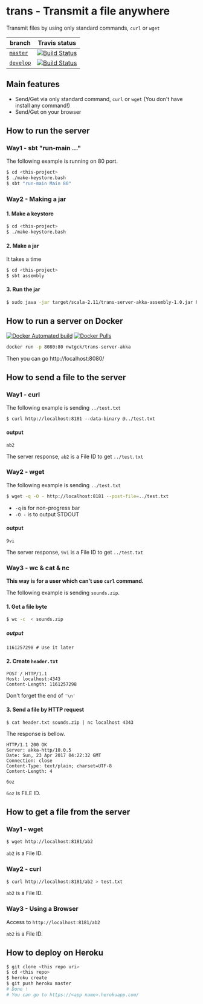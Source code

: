 # trans - Transmit a file anywhere

Transmit files by using only standard commands, `curl` or `wget`

| branch | Travis status|
| --- | --- |
| [`master`](https://github.com/nwtgck/trans-server-akka/tree/master) | [![Build Status](https://travis-ci.org/nwtgck/trans-server-akka.svg?branch=master)](https://travis-ci.org/nwtgck/trans-server-akka) |
| [`develop`](https://github.com/nwtgck/trans-server-akka/tree/develop) | [![Build Status](https://travis-ci.org/nwtgck/trans-server-akka.svg?branch=develop)](https://travis-ci.org/nwtgck/trans-server-akka) |


## Main features

* Send/Get via only standard command, `curl` or `wget` (You don't have install any command!)
* Send/Get on your browser 

## How to run the server

### Way1 - sbt "run-main ..."

The following example is running on 80 port.
```sh
$ cd <this-project>
$ ./make-keystore.bash
$ sbt "run-main Main 80"
```

### Way2 - Making a jar

#### 1. Make a keystore

```sh
$ cd <this-project>
$ ./make-keystore.bash
```


#### 2. Make a jar

It takes a time
```sh
$ cd <this-project>
$ sbt assembly
```

#### 3. Run the jar

```sh
$ sudo java -jar target/scala-2.11/trans-server-akka-assembly-1.0.jar 80 443
```

## How to run a server on Docker

[![Docker Automated build](https://img.shields.io/docker/automated/nwtgck/trans-server-akka.svg)](https://hub.docker.com/r/nwtgck/trans-server-akka/) [![Docker Pulls](https://img.shields.io/docker/pulls/nwtgck/trans-server-akka.svg)](https://hub.docker.com/r/nwtgck/trans-server-akka/)

```bash
docker run -p 8080:80 nwtgck/trans-server-akka
```

Then you can go http://localhost:8080/

## How to send a file to the server

### Way1 - curl

The following example is sending `../test.txt`

```
$ curl http://localhost:8181 --data-binary @../test.txt
```

#### output
```
ab2
```

The server response, `ab2` is a File ID to get `../test.txt`


### Way2 - wget

The following example is sending `../test.txt`

```sh
$ wget -q -O - http://localhost:8181 --post-file=../test.txt
```

* `-q` is for non-progress bar
* `-O -` is to output STDOUT  

#### output
```
9vi
```

The server response, `9vi` is a File ID to get `../test.txt`


### Way3 - wc & cat & nc

**This way is for a user which can't use `curl` command.**

The following example is sending `sounds.zip`.

#### 1. Get a file byte

```sh
$ wc -c  < sounds.zip
```


##### output
```
1161257298 # Use it later
```

#### 2. Create `header.txt`

```
POST / HTTP/1.1
Host: localhost:4343
Content-Length: 1161257298

```

Don't forget the end of `'\n'`

 #### 3. Send a file by HTTP request


```
$ cat header.txt sounds.zip | nc localhost 4343
```


 The response is bellow.
```
HTTP/1.1 200 OK
Server: akka-http/10.0.5
Date: Sun, 23 Apr 2017 04:22:32 GMT
Connection: close
Content-Type: text/plain; charset=UTF-8
Content-Length: 4

6oz
```

`6oz` is FILE ID.


## How to get a file from the server

### Way1 - wget

```sh
$ wget http://localhost:8181/ab2
```

`ab2` is a File ID.

### Way2 - curl


```sh
$ curl http://localhost:8181/ab2 > test.txt
```

`ab2` is a File ID.


### Way3 - Using a Browser

Access to `http://localhost:8181/ab2`

`ab2` is a File ID.


## How to deploy on Heroku

```sh
$ git clone <this repo uri>
$ cd <this repo>
$ heroku create
$ git push heroku master
# Done !
# You can go to https://<app name>.herokuapp.com/
```

